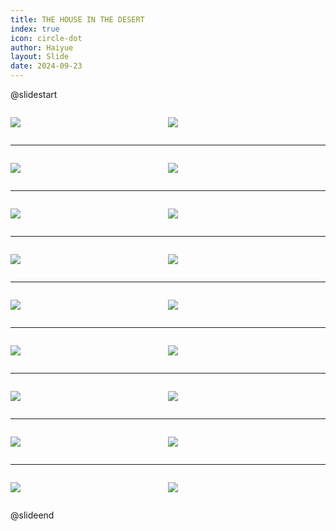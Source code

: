 ```yaml
---
title: THE HOUSE IN THE DESERT
index: true
icon: circle-dot
author: Haiyue
layout: Slide
date: 2024-09-23
---
```

 
@slidestart

<div style="display:flex">
<div style="flex:1">

![](https://raw.githubusercontent.com/yclord/reading/refs/heads/master/english/Level-V/THE%20HOUSE%20IN%20THE%20DESERT/001.webp)
</div>
<div style="flex:1">

![](https://raw.githubusercontent.com/yclord/reading/refs/heads/master/english/Level-V/THE%20HOUSE%20IN%20THE%20DESERT/002.webp)
</div>
</div>

---

<div style="display:flex">
<div style="flex:1">

![](https://raw.githubusercontent.com/yclord/reading/refs/heads/master/english/Level-V/THE%20HOUSE%20IN%20THE%20DESERT/003.webp)
</div>
<div style="flex:1">

![](https://raw.githubusercontent.com/yclord/reading/refs/heads/master/english/Level-V/THE%20HOUSE%20IN%20THE%20DESERT/004.webp)
</div>
</div>

---

<div style="display:flex">
<div style="flex:1">

![](https://raw.githubusercontent.com/yclord/reading/refs/heads/master/english/Level-V/THE%20HOUSE%20IN%20THE%20DESERT/005.webp)
</div>
<div style="flex:1">

![](https://raw.githubusercontent.com/yclord/reading/refs/heads/master/english/Level-V/THE%20HOUSE%20IN%20THE%20DESERT/006.webp)
</div>
</div>

---

<div style="display:flex">
<div style="flex:1">

![](https://raw.githubusercontent.com/yclord/reading/refs/heads/master/english/Level-V/THE%20HOUSE%20IN%20THE%20DESERT/007.webp)
</div>
<div style="flex:1">

![](https://raw.githubusercontent.com/yclord/reading/refs/heads/master/english/Level-V/THE%20HOUSE%20IN%20THE%20DESERT/008.webp)
</div>
</div>

---

<div style="display:flex">
<div style="flex:1">

![](https://raw.githubusercontent.com/yclord/reading/refs/heads/master/english/Level-V/THE%20HOUSE%20IN%20THE%20DESERT/009.webp)
</div>
<div style="flex:1">

![](https://raw.githubusercontent.com/yclord/reading/refs/heads/master/english/Level-V/THE%20HOUSE%20IN%20THE%20DESERT/010.webp)
</div>
</div>

---

<div style="display:flex">
<div style="flex:1">

![](https://raw.githubusercontent.com/yclord/reading/refs/heads/master/english/Level-V/THE%20HOUSE%20IN%20THE%20DESERT/011.webp)
</div>
<div style="flex:1">

![](https://raw.githubusercontent.com/yclord/reading/refs/heads/master/english/Level-V/THE%20HOUSE%20IN%20THE%20DESERT/012.webp)
</div>
</div>

---

<div style="display:flex">
<div style="flex:1">

![](https://raw.githubusercontent.com/yclord/reading/refs/heads/master/english/Level-V/THE%20HOUSE%20IN%20THE%20DESERT/013.webp)
</div>
<div style="flex:1">

![](https://raw.githubusercontent.com/yclord/reading/refs/heads/master/english/Level-V/THE%20HOUSE%20IN%20THE%20DESERT/014.webp)
</div>
</div>

---

<div style="display:flex">
<div style="flex:1">

![](https://raw.githubusercontent.com/yclord/reading/refs/heads/master/english/Level-V/THE%20HOUSE%20IN%20THE%20DESERT/015.webp)
</div>
<div style="flex:1">

![](https://raw.githubusercontent.com/yclord/reading/refs/heads/master/english/Level-V/THE%20HOUSE%20IN%20THE%20DESERT/016.webp)
</div>
</div>

---

<div style="display:flex">
<div style="flex:1">

![](https://raw.githubusercontent.com/yclord/reading/refs/heads/master/english/Level-V/THE%20HOUSE%20IN%20THE%20DESERT/017.webp)
</div>
<div style="flex:1">

![](https://raw.githubusercontent.com/yclord/reading/refs/heads/master/english/Level-V/THE%20HOUSE%20IN%20THE%20DESERT/018.webp)
</div>
</div>

@slideend